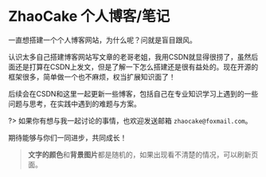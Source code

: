 # ZhaoCake 个人博客/笔记

一直想搭建一个个人博客网站，为什么呢？问就是盲目跟风。

认识太多自己搭建博客网站写文章的老哥老姐，我用CSDN就显得很捞了，虽然后面还是打算在CSDN上发文，但是了解一下怎么搭建还是很有益处的。现在开源的框架很多，简单做一个也不麻烦，权当扩展知识面了！

后续会在CSDN和这里一起更新一些博客，包括自己在专业知识学习上遇到的一些问题与思考，在实践中遇到的难题与方案。

?> 如果你有想与我一起讨论的事情，也欢迎发送邮箱 `zhaocake@foxmail.com`。

期待能够与你们一同进步，共同成长！

> **文字的颜色**和**背景图片**都是随机的，如果出现看不清楚的情况，可以刷新页面。
